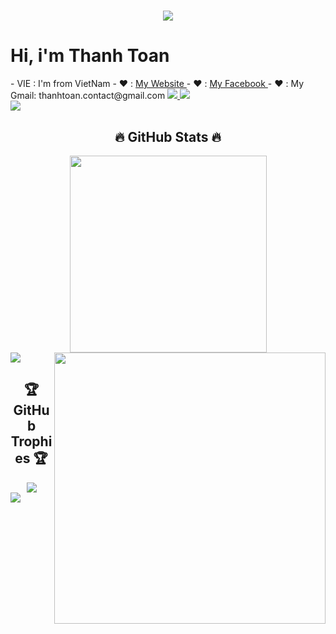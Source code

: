 <div align="center">
  <h1><img src="https://readme-typing-svg.herokuapp.com?size=24&color=F736CF&lines=Welcome+to+my+github+page;I+am+Thanh+Toan;I+am+Front+End+Developer" /></h1>
</div>

<h1> Hi, i'm Thanh Toan </h1>
- VIE : I'm from VietNam
- ❤️ : <a href="http://toandz.tk"> My Website </a>
- ❤️ : <a href="https://www.facebook.com/d2t22/"> My Facebook </a>
- ❤️ : My Gmail: thanhtoan.contact@gmail.com
<a href="#">
  <img src="https://visitcount.itsvg.in/api?id=dthanhtoan&label=Profile%20Views&color=1&icon=7&pretty=true" />
</a>

<img src="https://user-images.githubusercontent.com/73097560/115834477-dbab4500-a447-11eb-908a-139a6edaec5c.gif" />

<div align="center">
  <img src="https://24hstore.vn/upload_images/images/2019/11/14/anh-gif-2-min.gif" alt="">
</div>

<img src="https://user-images.githubusercontent.com/73097560/115834477-dbab4500-a447-11eb-908a-139a6edaec5c.gif" />

<h2 align="center">🔥 GitHub Stats 🔥</h2>
<!-- https://github.com/anuraghazra/github-readme-stats -->
<div align=center>
  <a href="#" title="Trungquandev">
    <img width="315" align="center" src="https://github-readme-stats.vercel.app/api/top-langs/?username=dthanhtoan&hide=c%23,powershell,Mathematica,Ruby,Objective-C,Objective-C%2b%2b,Cuda&title_color=61dafb&text_color=ffffff&icon_color=61dafb&bg_color=20232a&langs_count=8&layout=compact&border_color=61dafb&hide_border=true" />
  </a>
  <a href="#" title="Trungquandev">
    <img align="right" width="434" src="https://github-readme-stats.vercel.app/api?username=dthanhtoan&show_icons=true&theme=react&border_color=61dafb&hide_border=true" />
  </a>
</div>

<img src="https://user-images.githubusercontent.com/73097560/115834477-dbab4500-a447-11eb-908a-139a6edaec5c.gif" />

<h2 align="center">🏆 GitHub Trophies 🏆</h2>
<div align="center">
  <a href="https://github-trophies.vercel.app/?username=dthanhtoan" target="_blank">
    <img src="https://github-trophies.vercel.app/?username=dthanhtoan&theme=radical&margin-w=6&margin-h=6">
  </a>
</div>

<img src="https://user-images.githubusercontent.com/73097560/115834477-dbab4500-a447-11eb-908a-139a6edaec5c.gif">



